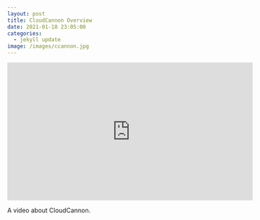 ```yaml
---
layout: post
title: CloudCannon Overview
date: 2021-01-18 23:05:00
categories:
  - jekyll update
image: /images/ccannon.jpg
---
```


<div class="cms-embed" data-cms-embed="PGlmcmFtZSB3aWR0aD0iNTYwIiBoZWlnaHQ9IjMxNSIgc3JjPSJodHRwczovL3d3dy55b3V0dWJlLmNvbS9lbWJlZC9OYkpRWGRjS3pBRSIgZnJhbWVib3JkZXI9IjAiIGFsbG93PSJhY2NlbGVyb21ldGVyOyBhdXRvcGxheTsgY2xpcGJvYXJkLXdyaXRlOyBlbmNyeXB0ZWQtbWVkaWE7IGd5cm9zY29wZTsgcGljdHVyZS1pbi1waWN0dXJlIiBhbGxvd2Z1bGxzY3JlZW4+PC9pZnJhbWU+"><iframe width="560" height="315" src="https://www.youtube.com/embed/NbJQXdcKzAE" frameborder="0" allow="accelerometer; autoplay; clipboard-write; encrypted-media; gyroscope; picture-in-picture" allowfullscreen=""></iframe></div>

A video about CloudCannon.
